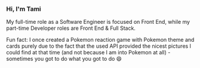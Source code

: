 ### Hi, I'm Tami

My full-time role as a Software Engineer is focused on Front End, while my part-time Developer roles are Front End & Full Stack.

Fun fact: I once created a Pokemon reaction game with Pokemon theme and cards purely due to the fact that the used API provided the nicest pictures I could find at that time (and not because I am into Pokemon at all) - sometimes you got to do what you got to do 😄
